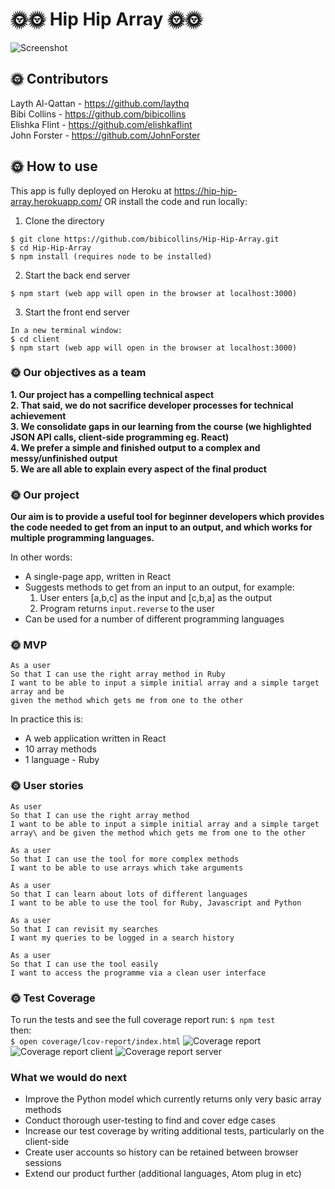 # 🌞🌞 Hip Hip Array 🌞🌞
![Screenshot](https://imgur.com/VyqDPoE.png)
## :sun_with_face: Contributors 
Layth Al-Qattan - https://github.com/laythq \
Bibi Collins - https://github.com/bibicollins \
Elishka Flint - https://github.com/elishkaflint \
John Forster - https://github.com/JohnForster
## 🌞 How to use
This app is fully deployed on Heroku at https://hip-hip-array.herokuapp.com/
OR install the code and run locally:
1. Clone the directory

```
$ git clone https://github.com/bibicollins/Hip-Hip-Array.git
$ cd Hip-Hip-Array
$ npm install (requires node to be installed)
```
2. Start the back end server 
```
$ npm start (web app will open in the browser at localhost:3000)
```
3. Start the front end server 
```
In a new terminal window: 
$ cd client
$ npm start (web app will open in the browser at localhost:3000)
``` 

### 🌞 Our objectives as a team

**1. Our project has a compelling technical aspect\
2. That said, we do not sacrifice developer processes for technical achievement\
3. We consolidate gaps in our learning from the course (we highlighted JSON API calls, client-side programming eg. React)\
4. We prefer a simple and finished output to a complex and messy/unfinished output\
5. We are all able to explain every aspect of the final product**

### 🌞 Our project

**Our aim is to provide a useful tool for beginner developers which provides the code needed to get from an input to an output, and which works for multiple programming languages.**

In other words:
- A single-page app, written in React
- Suggests methods to get from an input to an output, for example:
    1. User enters [a,b,c] as the input and [c,b,a] as the output
    2. Program returns `input.reverse` to the user
- Can  be used for a number of different programming languages

### 🌞 MVP
```
As a user
So that I can use the right array method in Ruby
I want to be able to input a simple initial array and a simple target array and be
given the method which gets me from one to the other
```
In practice this is:
- A web application written in React
- 10 array methods
- 1 language - Ruby

### 🌞 User stories

```
As user
So that I can use the right array method
I want to be able to input a simple initial array and a simple target array\ and be given the method which gets me from one to the other

As a user
So that I can use the tool for more complex methods
I want to be able to use arrays which take arguments

As a user
So that I can learn about lots of different languages
I want to be able to use the tool for Ruby, Javascript and Python

As a user
So that I can revisit my searches 
I want my queries to be logged in a search history 

As a user
So that I can use the tool easily 
I want to access the programme via a clean user interface
```
### :sun_with_face: Test Coverage 
To run the tests and see the full coverage report run:
`$ npm test`\
then: \
`$ open coverage/lcov-report/index.html`
![Coverage report](https://imgur.com/zjWEMoc.png)
![Coverage report client](https://imgur.com/jkZkOL9.png)
![Coverage report server](https://imgur.com/kWLpSZq.png)
### What we would do next 
- Improve the Python model which currently returns only very basic array methods
- Conduct thorough user-testing to find and cover edge cases
- Increase our test coverage by writing additional tests, particularly on the client-side
- Create user accounts so history can be retained between browser sessions
- Extend our product further (additional languages, Atom plug in etc)
